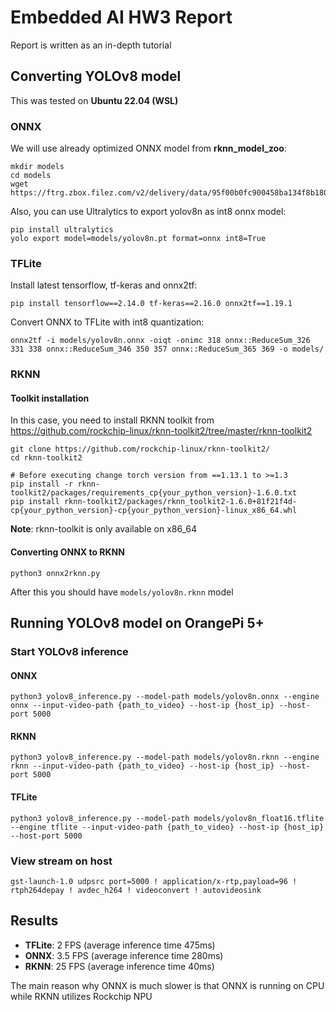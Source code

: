 # Embedded AI HW3 Report

Report is written as an in-depth tutorial

## Converting YOLOv8 model

This was tested on **Ubuntu 22.04 (WSL)**

### ONNX

We will use already optimized ONNX model from **rknn_model_zoo**:

```shell
mkdir models
cd models
wget https://ftrg.zbox.filez.com/v2/delivery/data/95f00b0fc900458ba134f8b180b3f7a1/examples/yolov8/yolov8n.onnx
```

Also, you can use Ultralytics to export yolov8n as int8 onnx model:

```shell
pip install ultralytics
yolo export model=models/yolov8n.pt format=onnx int8=True
```

### TFLite

Install latest tensorflow, tf-keras and onnx2tf:

```shell
pip install tensorflow==2.14.0 tf-keras==2.16.0 onnx2tf==1.19.1
```

Convert ONNX to TFLite with int8 quantization:

```shell
onnx2tf -i models/yolov8n.onnx -oiqt -onimc 318 onnx::ReduceSum_326 331 338 onnx::ReduceSum_346 350 357 onnx::ReduceSum_365 369 -o models/
```

### RKNN

#### Toolkit installation

In this case, you need to install RKNN toolkit
from https://github.com/rockchip-linux/rknn-toolkit2/tree/master/rknn-toolkit2

```shell
git clone https://github.com/rockchip-linux/rknn-toolkit2/
cd rknn-toolkit2

# Before executing change torch version from ==1.13.1 to >=1.3
pip install -r rknn-toolkit2/packages/requirements_cp{your_python_version}-1.6.0.txt
pip install rknn-toolkit2/packages/rknn_toolkit2-1.6.0+81f21f4d-cp{your_python_version}-cp{your_python_version}-linux_x86_64.whl
```

**Note**: rknn-toolkit is only available on x86_64

#### Converting ONNX to RKNN

```shell
python3 onnx2rknn.py
```

After this you should have `models/yolov8n.rknn` model

## Running YOLOv8 model on OrangePi 5+

### Start YOLOv8 inference

#### ONNX

```shell
python3 yolov8_inference.py --model-path models/yolov8n.onnx --engine onnx --input-video-path {path_to_video} --host-ip {host_ip} --host-port 5000
```

#### RKNN

```shell
python3 yolov8_inference.py --model-path models/yolov8n.rknn --engine rknn --input-video-path {path_to_video} --host-ip {host_ip} --host-port 5000
```

#### TFLite

```shell
python3 yolov8_inference.py --model-path models/yolov8n_float16.tflite --engine tflite --input-video-path {path_to_video} --host-ip {host_ip} --host-port 5000
```

### View stream on host

```shell
gst-launch-1.0 udpsrc port=5000 ! application/x-rtp,payload=96 ! rtph264depay ! avdec_h264 ! videoconvert ! autovideosink
```

## Results

* **TFLite**: 2 FPS (average inference time 475ms)
* **ONNX**: 3.5 FPS (average inference time 280ms)
* **RKNN**: 25 FPS (average inference time 40ms)

The main reason why ONNX is much slower is that ONNX is running on CPU while RKNN utilizes Rockchip NPU
